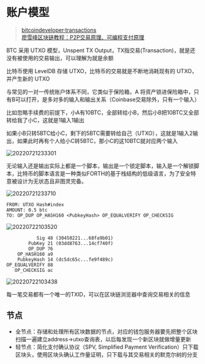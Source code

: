 # 账户模型

> [bitcoindeveloper·transactions](https://developer.bitcoin.org/devguide/transactions.html)  
> [廖雪峰区块链教程：P2P交易原理、可编程支付原理](https://www.liaoxuefeng.com/wiki/1207298049439968/1311929802948641)

BTC 采用 UTXO 模型，Unspent TX Output，TX指交易(Transaction)，就是还没有被使用的交易输出，可以理解为就是余额

比特币使用 LevelDB 存储 UTXO，比特币的交易就是不断地消耗现有的 UTXO，并产生新的 UTXO

与常见的一对一传统账户体系不同，它类似于保险箱，A 将资产锁进保险箱中，只有B可以打开，是多对多的输入和输出关系（Coinbase交易除外，只有一个输入）

比如忽略手续费的前提下，小A有10BTC，全部转给小B，然后小B把10BTC又全部转给我了小C，这就是1输入1输出

如果小B只转5BTC给小C，剩下的5BTC需要转给自己（UTXO），这就是1输入2输出，如果此时再有个人给小C转5BTC，那小C的这10BTC就对应两个输入

![20220721233301](http://image.zuoright.com/20220721233301.png)

无论输入还是输出实际上都是一个脚本，输出是一个锁定脚本，输入是一个解锁脚本，比特币的脚本语言是一种类似FORTH的基于栈结构的低级语言，为了安全特意被设计为无状态且非图灵完备。

![20220721233710](http://image.zuoright.com/20220721233710.png)

```text
FROM: UTXO Hash#index
AMOUNT: 0.5 btc
TO: OP_DUP OP_HASH160 <PubkeyHash> OP_EQUALVERIFY OP_CHECKSIG
```

![20220722103520](http://image.zuoright.com/20220722103520.png)

```text
           Sig 48 (30450221...68fa9b01)
        PubKey 21 (03dd8763...14cf740f)
        OP_DUP 76
    OP_HASH160 a9
    PubkeyHash 14 (dc5dc65c...fe9f489c)
OP_EQUALVERIFY 88
   OP_CHECKSIG ac
```

![20220722103438](http://image.zuoright.com/20220722103438.png)

每一笔交易都有一个唯一的TXID，可以在区块链浏览器中查询交易相关的信息

## 节点

- 全节点：存储和处理所有区块数据的节点，对应的钱包服务器要先把整个区块扫描一遍建立address->utxo查询表，以后每发现一个新区块就做增量更新
- 轻节点：简化支付确认协议（SPV, Simplified Payment Verification）只下载区块头，使用区块头确认工作量证明，只下载与其交易相关的默克尔树的分支
